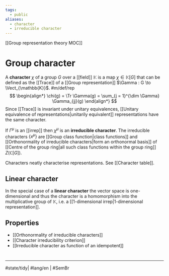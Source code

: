 ```yaml
---
tags:
  - public
aliases:
  - character
  - irreducible character
---
```

[[Group representation theory MOC]]
# Group character

A **character** $\chi$ of a group $G$ over a [[field]] $\mathbb{K}$ is a map  $\chi \in \mathbb{K}[G]$ that can be defined as the [[Trace]] of a [[Group representation]] $\Gamma : G \to \Vect_{\mathbb{K}}$. #m/def/rep 
$$
\begin{align*}
\chi(g) = \Tr \Gamma(g) = \sum_{j = 1}^{\dim \Gamma} \Gamma_{jj}(g)
\end{align*}
$$
Since [[Trace]] is invariant under unitary equivalences, [[Unitary equivalence of representations|unitarily equivalent]] representations have the same character. 

If $\Gamma^\mu$ is an [[irrep]] then $\chi^\mu$ is an **irreducible character**.
The irreducible characters $\{ x^\mu \}$ are [[Group class function|class functions]] and [[Orthonormality of irreducible characters|form an orthonormal basis]] of [[Centre of the group ring|all such class functions within the group ring]] $Z(\mathbb{C}[G])$.

Characters neatly characterise representations. See [[Character table]].

## Linear character
In the special case of a **linear character** the vector space is one-dimensional and thus the character is a homomorphism into the multiplicative group of $\mathbb{K}$,
i.e. a [[1-dimensional irrep|1-dimensional representation]].

## Properties

- [[Orthonormality of irreducible characters]]
- [[Character irreducibility criterion]]
- [[Irreducible character as function of an idempotent]]

#
---
#state/tidy| #lang/en | #SemBr